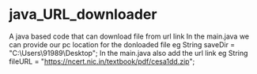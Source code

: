# java_URL_downloader
A java based code that can download file from url link
In the main.java we can provide our pc location for the donloaded file eg String saveDir = "C:\\Users\\91989\\Desktop";
In the main.java also add the url link eg  String fileURL = "https://ncert.nic.in/textbook/pdf/cesa1dd.zip";
